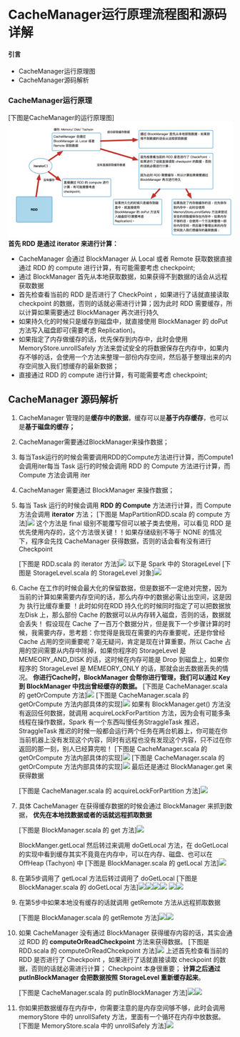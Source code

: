 # CacheManager运行原理流程图和源码详解

#### 引言

* CacheManager运行原理图
* CacheManager源码解析

### CacheManager运行原理

\[下图是CacheManager的运行原理图\]![](/assets/import_cachemanager.png)**首先 RDD 是通过 iterator 来进行计算：**

* CacheManager 会通过 BlockManager 从 Local 或者 Remote 获取数据直接通过 RDD 的 compute 进行计算，有可能需要考虑 checkpoint;
* 通过 BlockManager 首先从本地获取数据，如果获得不到数据的话会从远程获取数据
* 首先检查看当前的 RDD 是否进行了 CheckPoint ，如果进行了话就直接读取 checkpoint 的数据，否则的话就必需进行计算；因为此时 RDD 需要缓存，所以计算如果需要通过 BlockManager 再次进行持久
* 如果持久化的时候只是缓存到磁盘中，就直接使用 BlockManager 的 doPut 方法写入磁盘即可\(需要考虑 Replication\)。
* 如果指定了内存做缓存的话，优先保存到内存中，此时会使用MemoryStore.unrollSafely 方法来尝试安全的将数据保存在内存中，如果内存不够的话，会使用一个方法来整理一部份内存空间，然后基于整理出来的内存空间放入我们想缓存的最新数据；
* 直接通过 RDD 的 compute 进行计算，有可能需要考虑 checkpoint;

## CacheManager 源码解析 

1. CacheManager 管理的是**缓存中的数据**，缓存可以是**基于内存缓存**，也可以是**基于磁盘的缓存；**
2. CacheManager需要通过BlockManager来操作数据；
3. 每当Task运行的时候会需要调用RDD的Compute方法进行计算，而Compute1会调用iter每当 Task 运行的时候会调用 RDD 的 Compute 方法进行计算，而 Compute 方法会调用 iter
4. CacheManager 需要通过 BlockManager 来操作数据；
5. 每当 Task 运行的时候会调用
   **RDD 的 Compute**
   方法进行计算，而 Compute 方法会调用
   **iterator**
   方法；
    \[下图是 MapPartitionRDD.scala 的 compute 方法\]![](http://images2015.cnblogs.com/blog/1005794/201703/1005794-20170306232121813-1061138982.png)
   这个方法是 final 级别不能覆写但可以被子类去使用，可以看见 RDD 是优先使用内存的，这个方法很关键！！如果存储级别不等于 NONE 的情况下，程序会先找 CacheManager 获得数据，否则的话会看有没有进行 Checkpoint

   \[下图是 RDD.scala 的 iterator 方法\]![](http://images2015.cnblogs.com/blog/1005794/201703/1005794-20170306232209250-847684810.png) 
   以下是 Spark 中的 StorageLevel
    \[下图是 StorageLevel.scala 的 StorageLevel 对象\]![](http://images2015.cnblogs.com/blog/1005794/201703/1005794-20170306173604531-1163270185.png)
6. Cache 在工作的时候会最大化的保留数据，但是数据不一定绝对完整，因为当前的计算如果需要内存空间的话，那么内存中的数据必需让出空间，这是因为
   执行比缓存重要
   ！此时如何在RDD 持久化的时候同时指定了可以把数据放左Disk 上，那么部份 Cache 的数据可以从内存转入磁盘，否则的话，数据就会丢失！
    假设现在 Cache 了一百万个数据分片，但是我下一个步骤计算的时候，我需要内存，思考题：你觉得是我现在需要的内存重要呢，还是你曾经 Cache 占用的空间重要呢？亳无疑问，肯定是现在计算重要。所以 Cache 占用的空间需要从内存中除掉，如果你程序的 StorageLevel 是 MEMEORY\_AND\_DISK 的话，这时候在内存可能是 Drop 到磁盘上，如果你程序的 StorageLevel 是 MEMEORY\_ONLY 的话，那就会出去数据丢失的情况。
    **你进行Cache时，BlockManager 会帮你进行管理，我们可以通过 Key 到 BlockManager 中找出曾经缓存的数据。**
    \[下图是 CacheManager.scala 的 getOrCompute 方法\]![](http://images2015.cnblogs.com/blog/1005794/201703/1005794-20170306233300344-265698759.png) \[下图是 CacheManager.scala 的 getOrCompute 方法内部具体的实现\]![](http://images2015.cnblogs.com/blog/1005794/201703/1005794-20170306232959781-1032650936.png)
   如果有 BlockManager.get\(\) 方法没有返回任何数据，就调用 acquireLockForPartition 方法，因为会有可能多条线程在操作数据，Spark 有一个东西叫慢任务StraggleTask 推迟，StraggleTask 推迟的时候一般都会运行两个任务在两台机器上，你可能在你当前机器上没有发现这个内容，同时有远程也没有发现这个内容，只不过在你返回的那一刻，别人已经算完啦！
    \[下图是 CacheManager.scala 的 getOrCompute 方法内部具体的实现\]![](http://images2015.cnblogs.com/blog/1005794/201703/1005794-20170306233020297-253149966.png)
   \[下图是 CacheManager.scala 的 getOrCompute 方法内部具体的实现\]![](http://images2015.cnblogs.com/blog/1005794/201703/1005794-20170306233217781-795310120.png)
   最后还是通过 BlockManager.get 来获得数据

   \[下图是 CacheManager.scala 的 acquireLockForPartition 方法\]![](http://images2015.cnblogs.com/blog/1005794/201703/1005794-20170307000828250-1063078124.png)
7. 具体 CacheManager 在获得缓存数据的时候会通过 BlockManager 来抓到数据，
   **优先在本地找数据或者的话就远程抓取数据**
  
   \[下图是 BlockManager.scala 的 get 方法\]![](http://images2015.cnblogs.com/blog/1005794/201703/1005794-20170306174812391-331033417.png)

   BlockManger.getLocal 然后转过来调用 doGetLocal 方法，在 doGetLocal 的实现中看到缓存其实不竟竟在内存中，可以在内存、磁盘、也可以在 OffHeap \(Tachyon\) 中 
   \[下图是 BlockManager.scala 的 getLocal 方法\]![](http://images2015.cnblogs.com/blog/1005794/201703/1005794-20170306175039438-1411211641.png)

8. 在第5步调用了 getLocal 方法后转过调用了 doGetLocal
    \[下图是 BlockManager.scala 的 doGetLocal 方法\]![](http://images2015.cnblogs.com/blog/1005794/201703/1005794-20170306233944938-1800053013.png)![](http://images2015.cnblogs.com/blog/1005794/201703/1005794-20170306234000781-879558529.png)![](http://images2015.cnblogs.com/blog/1005794/201703/1005794-20170306234016500-176706352.png)![](http://images2015.cnblogs.com/blog/1005794/201703/1005794-20170306234045172-689781620.png) ![](http://images2015.cnblogs.com/blog/1005794/201703/1005794-20170306234109922-2067312012.png)![](http://images2015.cnblogs.com/blog/1005794/201703/1005794-20170306234128969-1573574280.png)
9. 在第5步中如果本地没有缓存的话就调用 getRemote 方法从远程抓取数据

   \[下图是 BlockManager.scala 的 getRemote 方法\]![](http://images2015.cnblogs.com/blog/1005794/201703/1005794-20170306234405172-60719354.png)![](http://images2015.cnblogs.com/blog/1005794/201703/1005794-20170306234854797-1416914298.png)
10. 如果 CacheManager 没有通过 BlockManager 获得缓存内容的话，其实会通过 RDD 的
    **computeOrReadCheckpoint**
    方法来获得数据。
     \[下图是 RDD.scala 的 computeOrReadChcekpoint 方法\]![](http://images2015.cnblogs.com/blog/1005794/201703/1005794-20170307001003313-94403320.png)
    上述首先检查看当前的 RDD 是否进行了 Checkpoint ，如果进行了话就直接读取 checkpoint 的数据，否则的话就必需进行计算； Checkpoint 本身很重要；
    **计算之后通过 putInBlockManager 会把数据按照 StorageLevel 重新缓存起来**。

    \[下图是 CacheManager.scala 的 putInBlockManager 方法\]![](http://images2015.cnblogs.com/blog/1005794/201703/1005794-20170306181632656-1654574020.png)![](http://images2015.cnblogs.com/blog/1005794/201703/1005794-20170306181648453-91689407.png) 
11. 你如果把数据缓存在内存中，你需要注意的是内存空间够不够，此时会调用 memoryStore 中的 unrollSafety 方法，里面有一个循环在内存中放数据。
     \[下图是 MemoryStore.scala 中的 unrollSafely 方法\]![](http://images2015.cnblogs.com/blog/1005794/201703/1005794-20170306182129234-711540953.png)



